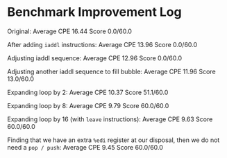 # Benchmark Improvement Log

Original:  Average CPE     16.44 Score   0.0/60.0

After adding `iaddl` instructions: Average CPE   13.96 
Score  0.0/60.0

Adjusting iaddl sequence: Average CPE   12.96 
Score  0.0/60.0

Adjusting another iaddl sequence to fill bubble: Average CPE   11.96 
Score  13.0/60.0

Expanding loop by 2: Average CPE   10.37 
Score  51.1/60.0

Expanding loop by 8: Average CPE   9.79 
Score  60.0/60.0

Expanding loop by 16 (with `leave` instructions): Average CPE   9.63 
Score  60.0/60.0

Finding that we have an extra `%edi` register at our disposal, then we do not need a `pop / push`: Average CPE   9.45 
Score  60.0/60.0

